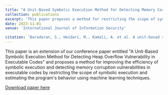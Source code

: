 ```yaml
---
title: "A Unit-Based Symbolic Execution Method for Detecting Memory Corruption Vulnerabilities in Executable Codes"
collection: publications
excerpt: 'This paper proposes a method for restricting the scope of symbolic analysis and combining it with ML techniques to detect memory corruption vulnerabilities in executable codes.'
date: 2023-11-01
venue: 'International Journal of Information Security'

citation: 'Baradaran, S., Heidari, M., Kamali, A. et al. A unit-based symbolic execution method for detecting memory corruption vulnerabilities in executable codes. Int. J. Inf. Secur. 22, 1277–1290 (2023). https://doi.org/10.1007/s10207-023-00691-1'
---
```

This paper is an extension of our conference paper entitled "A Unit-Based Symbolic Execution Method for Detecting Heap Overflow Vulnerability in Executable Codes" and proposes a method for improving the efficiency of symbolic execution and detecting memory corruption vulnerabilities in executable codes by restricting the scope of symbolic execution and estimating the program's behavior using machine learning techniques.

[Download paper here](https://raw.githack.com/SaraBaradaran/SaraBaradaran.github.io/master/UbSym.pdf)
